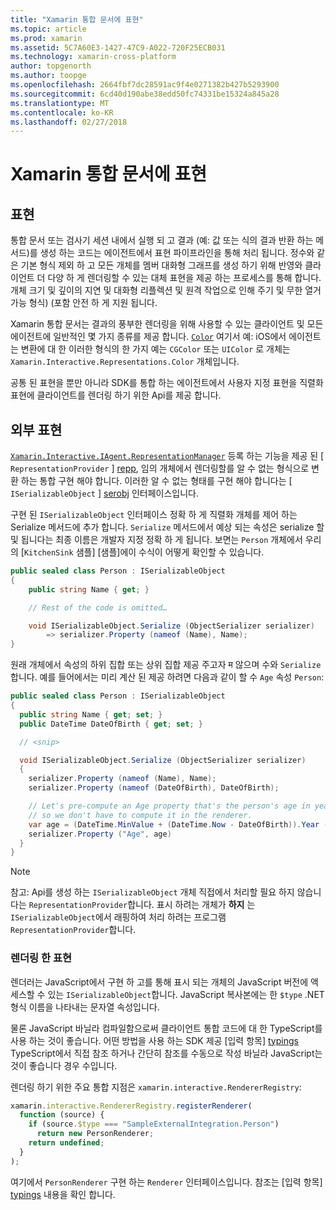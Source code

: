 ```yaml
---
title: "Xamarin 통합 문서에 표현"
ms.topic: article
ms.prod: xamarin
ms.assetid: 5C7A60E3-1427-47C9-A022-720F25ECB031
ms.technology: xamarin-cross-platform
author: topgenorth
ms.author: toopge
ms.openlocfilehash: 2664fbf7dc28591ac9f4e0271382b427b5293900
ms.sourcegitcommit: 6cd40d190abe38edd50fc74331be15324a845a28
ms.translationtype: MT
ms.contentlocale: ko-KR
ms.lasthandoff: 02/27/2018
---
```

# <a name="representations-in-xamarin-workbooks"></a>Xamarin 통합 문서에 표현

## <a name="representations"></a>표현

통합 문서 또는 검사기 세션 내에서 실행 되 고 결과 (예: 값 또는 식의 결과 반환 하는 메서드)를 생성 하는 코드는 에이전트에서 표현 파이프라인을 통해 처리 됩니다. 정수와 같은 기본 형식 제외 하 고 모든 개체를 멤버 대화형 그래프를 생성 하기 위해 반영와 클라이언트 더 다양 하 게 렌더링할 수 있는 대체 표현을 제공 하는 프로세스를 통해 합니다. 개체 크기 및 깊이의 지연 및 대화형 리플렉션 및 원격 작업으로 인해 주기 및 무한 열거 가능 형식) (포함 안전 하 게 지원 됩니다.

Xamarin 통합 문서는 결과의 풍부한 렌더링을 위해 사용할 수 있는 클라이언트 및 모든 에이전트에 일반적인 몇 가지 종류를 제공 합니다. [`Color`][xir-color] 여기서 예: iOS에서 에이전트는 변환에 대 한 이러한 형식의 한 가지 예는 `CGColor` 또는 `UIColor` 로 개체는 `Xamarin.Interactive.Representations.Color` 개체입니다.

공통 된 표현을 뿐만 아니라 SDK를 통합 하는 에이전트에서 사용자 지정 표현을 직렬화 표현에 클라이언트를 렌더링 하기 위한 Api를 제공 합니다.

## <a name="external-representations"></a>외부 표현

[`Xamarin.Interactive.IAgent.RepresentationManager`][repman] 등록 하는 기능을 제공 된 [ `RepresentationProvider` ] [ repp], 임의 개체에서 렌더링할를 알 수 없는 형식으로 변환 하는 통합 구현 해야 합니다. 이러한 알 수 없는 형태를 구현 해야 합니다는 [ `ISerializableObject` ] [ serobj] 인터페이스입니다.

구현 된 `ISerializableObject` 인터페이스 정확 하 게 직렬화 개체를 제어 하는 Serialize 메서드에 추가 합니다. `Serialize` 메서드에서 예상 되는 속성은 serialize 할 및 됩니다는 최종 이름은 개발자 지정 정확 하 게 됩니다. 보면는 `Person` 개체에서 우리의 [`KitchenSink` 샘플] [샘플]에이 수식이 어떻게 확인할 수 있습니다.

```csharp
public sealed class Person : ISerializableObject
{
    public string Name { get; }

    // Rest of the code is omitted…

    void ISerializableObject.Serialize (ObjectSerializer serializer)
        => serializer.Property (nameof (Name), Name);
}
```

원래 개체에서 속성의 하위 집합 또는 상위 집합 제공 주고자 म 않으며 수와 `Serialize`합니다. 예를 들어에서는 미리 계산 된 제공 하려면 다음과 같이 할 수 `Age` 속성 `Person`:

```csharp
public sealed class Person : ISerializableObject
{
  public string Name { get; set; }
  public DateTime DateOfBirth { get; set; }

  // <snip>

  void ISerializableObject.Serialize (ObjectSerializer serializer)
  {
    serializer.Property (nameof (Name), Name);
    serializer.Property (nameof (DateOfBirth), DateOfBirth);

    // Let's pre-compute an Age property that's the person's age in years,
    // so we don't have to compute it in the renderer.
    var age = (DateTime.MinValue + (DateTime.Now - DateOfBirth)).Year - 1;
    serializer.Property ("Age", age)
  }
}
```

> [!NOTE]
> 참고: Api를 생성 하는 `ISerializableObject` 개체 직접에서 처리할 필요 하지 않습니다는 `RepresentationProvider`합니다. 표시 하려는 개체가 **하지** 는 `ISerializableObject`에서 래핑하여 처리 하려는 프로그램 `RepresentationProvider`합니다.

### <a name="rendering-a-representation"></a>렌더링 한 표현

렌더러는 JavaScript에서 구현 하 고를 통해 표시 되는 개체의 JavaScript 버전에 액세스할 수 있는 `ISerializableObject`합니다. JavaScript 복사본에는 한 `$type` .NET 형식 이름을 나타내는 문자열 속성입니다.

물론 JavaScript 바닐라 컴파일함으로써 클라이언트 통합 코드에 대 한 TypeScript를 사용 하는 것이 좋습니다. 어떤 방법을 사용 하는 SDK 제공 [입력 항목] [ typings] TypeScript에서 직접 참조 하거나 간단히 참조를 수동으로 작성 바닐라 JavaScript는 것이 좋습니다 경우 수입니다.

렌더링 하기 위한 주요 통합 지점은 `xamarin.interactive.RendererRegistry`:

```js
xamarin.interactive.RendererRegistry.registerRenderer(
  function (source) {
    if (source.$type === "SampleExternalIntegration.Person")
      return new PersonRenderer;
    return undefined;
  }
);
```

여기에서 `PersonRenderer` 구현 하는 `Renderer` 인터페이스입니다. 참조는 [입력 항목] [ typings] 내용을 확인 합니다.

[typings]: https://github.com/xamarin/Workbooks/blob/master/SDK/typings/xamarin-interactive.d.ts
[xir-color]: /api/type/Xamarin.Interactive.Representations.Color/
[repman]: /api/type/Xamarin.Interactive.Representations.IRepresentationManager/
[repp]: /api/type/Xamarin.Interactive.Representations.RepresentationProvider/
[serobj]: /api/type/Xamarin.Interactive.Serialization.ISerializableObject/